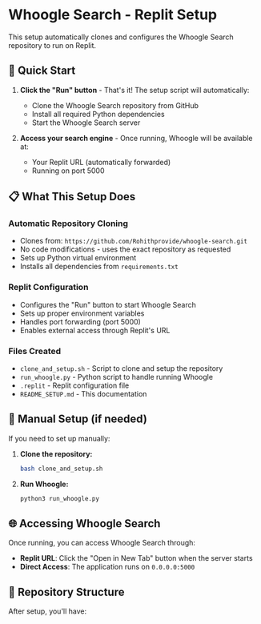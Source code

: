 # Whoogle Search - Replit Setup

This setup automatically clones and configures the Whoogle Search repository to run on Replit.

## 🚀 Quick Start

1. **Click the "Run" button** - That's it! The setup script will automatically:
   - Clone the Whoogle Search repository from GitHub
   - Install all required Python dependencies
   - Start the Whoogle Search server

2. **Access your search engine** - Once running, Whoogle will be available at:
   - Your Replit URL (automatically forwarded)
   - Running on port 5000

## 📋 What This Setup Does

### Automatic Repository Cloning
- Clones from: `https://github.com/Rohithprovide/whoogle-search.git`
- No code modifications - uses the exact repository as requested
- Sets up Python virtual environment
- Installs all dependencies from `requirements.txt`

### Replit Configuration
- Configures the "Run" button to start Whoogle Search
- Sets up proper environment variables
- Handles port forwarding (port 5000)
- Enables external access through Replit's URL

### Files Created
- `clone_and_setup.sh` - Script to clone and setup the repository
- `run_whoogle.py` - Python script to handle running Whoogle
- `.replit` - Replit configuration file
- `README_SETUP.md` - This documentation

## 🔧 Manual Setup (if needed)

If you need to set up manually:

1. **Clone the repository:**
   ```bash
   bash clone_and_setup.sh
   ```

2. **Run Whoogle:**
   ```bash
   python3 run_whoogle.py
   ```

## 🌐 Accessing Whoogle Search

Once running, you can access Whoogle Search through:
- **Replit URL**: Click the "Open in New Tab" button when the server starts
- **Direct Access**: The application runs on `0.0.0.0:5000`

## 📁 Repository Structure

After setup, you'll have:

